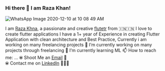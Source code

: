 ### Hi there 👋 I am Raza Khan!
![WhatsApp Image 2020-12-10 at 10 08 49 AM](https://user-images.githubusercontent.com/72858063/102501447-77483580-40a3-11eb-9949-e3b214e28664.jpeg)

I am [Raza Khna](https://instagram.com/thisisrazakhan), a passionate and creative [flutetr](flutter.io) from 🇮🇳🇮🇳 
 I love to create flutter applications I have a 1+ year of Experience in creating Flutter Application with clean architecture and Best Practice, Currently i am working on many freelancing projects
🔭 I’m currently working on many projects through freelancing
🌱 I’m currently learning ML
📫 How to reach me: ...
    ⦿ Shoot Me an [Email](mailto:onlyforprofessionaluse08@gmail.com) 💌 <br>
    ⦿ Contact me on [LinkedIn](https://www.linkedin.com/in/thisisrazakhan) 👨🏻‍💻 <br>


